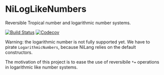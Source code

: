 # NiLogLikeNumbers

Reversible Tropical number and logarithmic number systems.

[![Build Status](https://travis-ci.com/JuliaReverse/NiLogLikeNumbers.jl.svg?branch=master)](https://travis-ci.com/JuliaReverse/NiLogLikeNumbers.jl)
[![Codecov](https://codecov.io/gh/JuliaReverse/NiLogLikeNumbers.jl/branch/master/graph/badge.svg)](https://codecov.io/gh/JuliaReverse/NiLogLikeNumbers.jl)

Warning: the logarithmic number is not fully supported yet.
We have to pirate `LogarithmicNumbers`, because NiLang relies on the default constructors.

The motivation of this project is to ease the use of reversibile `*=` operations in logarithmic like number systems.
